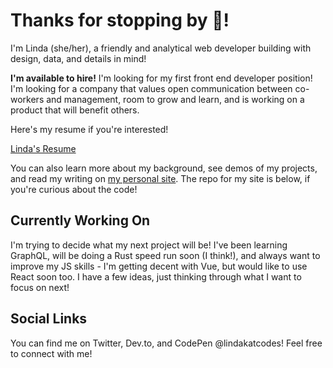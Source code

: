 # Thanks for stopping by 👋!

I'm Linda (she/her), a friendly and analytical web developer building with design, data, and details in mind!

**I'm available to hire!**
I'm looking for my first front end developer position! I'm looking for a company that values open communication between co-workers and management, room to grow and learn, and is working on a product that will benefit others.

Here's my resume if you're interested!

[Linda's Resume](https://drive.google.com/file/d/1VPrD-VNHA-gQZOnvadOtQITEZ4ggD8kb/edit)

You can also learn more about my background, see demos of my projects, and read my writing on [my personal site](https://www.lindakat.com). The repo for my site is below, if you're curious about the code!

## Currently Working On

I'm trying to decide what my next project will be! I've been learning GraphQL, will be doing a Rust speed run soon (I think!), and always want to improve my JS skills - I'm getting decent with Vue, but would like to use React soon too. I have a few ideas, just thinking through what I want to focus on next!

## Social Links

You can find me on Twitter, Dev.to, and CodePen @lindakatcodes! Feel free to connect with me!
